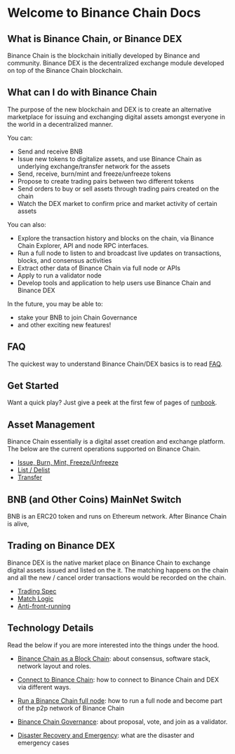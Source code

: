 # Welcome to Binance Chain Docs

## What is Binance Chain, or Binance DEX
Binance Chain is the blockchain initially developed by Binance and community. Binance DEX is the decentralized exchange module developed on top of the Binance Chain blockchain. 


## What can I do with Binance Chain
The purpose of the new blockchain and DEX is to create an alternative marketplace for issuing and exchanging digital assets amongst everyone in the world in a decentralized manner.

You can:

- Send and receive BNB
- Issue new tokens to digitalize assets, and use Binance Chain as underlying exchange/transfer network for the assets
- Send, receive, burn/mint and freeze/unfreeze tokens 
- Propose to create trading pairs between two different tokens
- Send orders to buy or sell assets through trading pairs created on the chain
- Watch the DEX market to confirm price and market activity of certain assets

You can also:

- Explore the transaction history and blocks on the chain, via Binance Chain Explorer, API and node RPC interfaces.
- Run a full node to listen to and broadcast live updates on transactions, blocks, and consensus activities
- Extract other data of Binance Chain via full node or APIs
- Apply to run a validator node
- Develop tools and application to help users use Binance Chain and Binance DEX

In the future, you may be able to:

- stake your BNB to join Chain Governance
- and other exciting new features!

## FAQ
The quickest way to understand Binance Chain/DEX basics is to read [FAQ](faq.md).

## Get Started
Want a quick play? Just give a peek at the first few of pages of [runbook](get-started.md).

## Asset Management
Binance Chain essentially is a digital asset creation and exchange platform. The below are the current operations supported on Binance Chain.

- [Issue, Burn, Mint, Freeze/Unfreeze](tokens.md)
- [List / Delist](list.md)
- [Transfer](transfer.md)

## BNB (and Other Coins) MainNet Switch
BNB is an ERC20 token and runs on Ethereum network. After Binance Chain is alive, 

## Trading on Binance DEX
Binance DEX is the native market place on Binance Chain to exchange digital assets issued and listed on the it. The matching happens on the chain and all the new / cancel  order transactions would be recorded on the chain.

- [Trading Spec](trading-spec.md)
- [Match Logic](match.md)
- [Anti-front-running](anti-frontrun.md)



## Technology Details
Read the below if you are more interested into the things under the hood.

- [Binance Chain as a Block Chain](blockchain.md): about consensus, software stack, network layout and roles.

- [Connect to Binance Chain](chain-access.md): how to connect to Binance Chain and DEX via different ways.

- [Run a Binance Chain full node](fullnode.md): how to run a full node and become part of the p2p network of Binance Chain

- [Binance Chain Governance](governance.md): about proposal, vote, and join as a validator.

- [Disaster Recovery and Emergency](recovery.md): what are the disaster and emergency cases